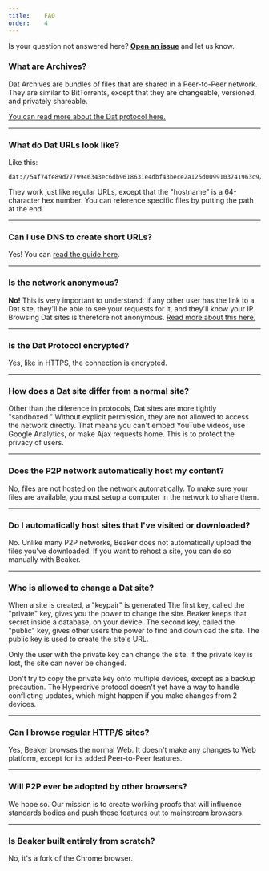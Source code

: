 ```yaml
---
title:    FAQ
order:    4
---
```


Is your question not answered here?
**[Open an issue](https://github.com/beakerbrowser/FAQ/issues)** and let us know.

### What are Archives?

Dat Archives are bundles of files that are shared in a Peer-to-Peer network.
They are similar to BitTorrents, except that they are changeable, versioned, and privately shareable.

[You can read more about the Dat protocol here.](/docs/dat/intro.html)

<hr class="nomargin">

### What do Dat URLs look like?

Like this:

```
dat://54f74fe89d7779946343ec6db9618631e4dbf43bece2a125d0099103741963c9/
```

They work just like regular URLs, except that the "hostname" is a 64-character hex number.
You can reference specific files by putting the path at the end.

<hr class="nomargin">

### Can I use DNS to create short URLs?

Yes!
You can [read the guide here](/docs/dat/intro.html#experimental-behaviors).

<hr class="nomargin">

### Is the network anonymous?

**No!**
This is very important to understand:
If any other user has the link to a Dat site, they'll be able to see
your requests for it, and they'll know your IP.
Browsing Dat sites is therefore not anonymous.
[Read more about this here.](/docs/dat/intro.html#security-properties)

<hr class="nomargin">

### Is the Dat Protocol encrypted?

Yes, like in HTTPS, the connection is encrypted.

<hr class="nomargin">

### How does a Dat site differ from a normal site?

Other than the diference in protocols, Dat sites are more tightly "sandboxed."
Without explicit permission, they are not allowed to access the network directly.
That means you can't embed YouTube videos, use Google Analytics, or make Ajax requests home.
This is to protect the privacy of users.

<hr class="nomargin">

### Does the P2P network automatically host my content?

No, files are not hosted on the network automatically.
To make sure your files are available, you must setup a computer in the network to share them.

<hr class="nomargin">

### Do I automatically host sites that I've visited or downloaded?

No.
Unlike many P2P networks, Beaker does not automatically upload the files you've downloaded.
If you want to rehost a site, you can do so manually with Beaker.

<hr class="nomargin">

### Who is allowed to change a Dat site?

When a site is created, a "keypair" is generated
The first key, called the "private" key, gives you the power to change the site.
Beaker keeps that secret inside a database, on your device.
The second key, called the "public" key, gives other users the power to find and download the site.
The public key is used to create the site's URL.

Only the user with the private key can change the site.
If the private key is lost, the site can never be changed.

<div class="technical-explanation" data-title="Beware!">
  <div class="icon"><span class="fa fa-exclamation-triangle"></span></div>
  <div class="body">
    <p>Don't try to copy the private key onto multiple devices, except as a backup precaution.
    The Hyperdrive protocol doesn't yet have a way to handle conflicting updates, which might happen if you make changes from 2 devices.</p>
  </div>
</div>

<hr class="nomargin">

### Can I browse regular HTTP/S sites?

Yes, Beaker browses the normal Web.
It doesn't make any changes to Web platform, except for its added Peer-to-Peer features.

<hr class="nomargin">

### Will P2P ever be adopted by other browsers?

We hope so.
Our mission is to create working proofs that will influence standards bodies and push these features out to mainstream browsers.

<hr class="nomargin">

### Is Beaker built entirely from scratch?

No, it's a fork of the Chrome browser.
